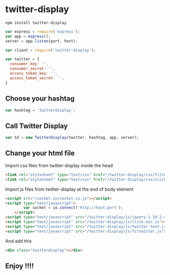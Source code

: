 # twitter-display

`npm install twitter-display`

```javascript
var express = require('express');
var app = express();
server = app.listen(port, host);
```

```javascript
var client = require('twitter-display');

var twitter = {
  consumer_key: '',
  consumer_secret: '',
  access_token_key: '',
  access_token_secret: '',
}
```

## Choose your hashtag
```javascript
var hashtag = 'twitterdisplay';
```

## Call Twitter Display
```javascript
var td = new TwitterDisplay(twitter, hashtag, app, server);
```



## Change your html file

Import css files from twitter-display inside the head
```html
<link rel="stylesheet" type="text/css" href="/twitter-display/css/filtwitter.css">
<link rel="stylesheet" type="text/css" href="/twitter-display/css/slick.css">
```

Import js files from twitter-display at the end of body element
```html
<script src="/socket.io/socket.io.js"></script>
<script type="text/javascript">
		var socket = io.connect('http://host:port');
	</script>
<script type="text/javascript" src="/twitter-display/js/jquery-1.10.2.min.js"></script>
<script type="text/javascript" src="/twitter-display/js/slick.min.js"></script>
<script type="text/javascript" src="/twitter-display/js/twitter-text.js"></script>
<script type="text/javascript" src="/twitter-display/js/filtwitter.js"></script>
```
And add this
```html
<div class="twitterdisplay"></div>
```

## Enjoy !!!!
